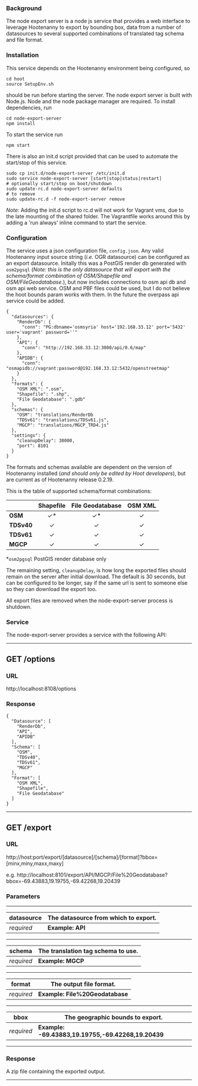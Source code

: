 ### Background
The node export server is a node js service that provides a web interface to leverage Hootenanny to export by bounding box, data from a number of datasources to several supported combinations of translated tag schema and file format.

### Installation
This service depends on the Hootenanny environment being configured, so

    cd hoot
    source SetupEnv.sh
should be run before starting the server.
The node export server is built with Node.js.  Node and the node package manager are required.  To install dependencies, run

    cd node-export-server
    npm install
To start the service run

    npm start

There is also an init.d script provided that can be used to automate the start/stop of this service.

```
sudo cp init.d/node-export-server /etc/init.d
sudo service node-export-server [start|stop|status|restart]
# optionally start/stop on boot/shutdown
sudo update-rc.d node-export-server defaults
# to remove
sudo update-rc.d -f node-export-server remove
```

*Note:*  Adding the init.d script to rc.d will not work for Vagrant vms, due to the late mounting of the shared folder. The Vagrantfile works around this by adding a 'run always' inline command to start the service.

### Configuration
The service uses a json configuration file, `config.json`.  Any valid Hootenanny input source string (*i.e.* OGR datasource) can be configured as an export datasource.  Initally this was a PostGIS render db generated with `osm2pgsql` (*Note: this is the only datasource that will export with the schema/format combination of OSM/Shapefile and OSM/FileGeodatabase.*), but now includes connections to osm api db and osm api web service.  OSM and PBF files could be used, but I do not believe the hoot bounds param works with them.  In the future the overpass api service could be added.

```
{
  "datasources": {
    "RenderDb": {
      "conn": "PG:dbname='osmsyria' host='192.168.33.12' port='5432' user='vagrant' password=''"
    },
    "API": {
      "conn": "http://192.168.33.12:3000/api/0.6/map"
    },
    "APIDB": {
      "conn": "osmapidb://vagrant:password@192.168.33.12:5432/openstreetmap"
    }
  },
  "formats": {
    "OSM XML": ".osm",
    "Shapefile": ".shp",
    "File Geodatabase": ".gdb"
  },
  "schemas": {
    "OSM": "translations/RenderDb
    "TDSv61": "translations/TDSv61.js",
    "MGCP": "translations/MGCP_TRD4.js"
  },
  "settings": {
    "cleanupDelay": 30000,
    "port": 8101
  }
}
```

The formats and schemas available are dependent on the version of Hootenanny installed (*and should only be edited by Hoot developers*), but are current as of Hootenanny release 0.2.19.

This is the table of supported schema/format combinations:

|      | Shapefile | File Geodatabase | OSM XML |
| ---- |:---------:|:----------------:|:-------:|
| **OSM**| &#x2713;*| &#x2713;*| &#x2713;|
| **TDSv40**| &#x2713;| &#x2713;| &#x2713;|
| **TDSv61**| &#x2713;| &#x2713;| &#x2713;|
| **MGCP**| &#x2713;| &#x2713;| &#x2713;|
*`osm2pgsql` PostGIS render database only

The remaining setting, `cleanupDelay`, is how long the exported files should remain on the server after initial download.  The default is 30 seconds, but can be configured to be longer, say if the same url is sent to someone else so they can download the export too.

All export files are removed when the node-export-server process is shutdown.

### Service
The node-export-server provides a service with the following API:

___
## GET /options

### URL
http://localhost:8108/options

### Response
```
{
  "Datasource": [
    "RenderDb",
    "API",
    "APIDB"
  ],
  "Schema": [
    "OSM",
    "TDSv40",
    "TDSv61",
    "MGCP"
  ],
  "Format": [
    "OSM XML",
    "Shapefile",
    "File Geodatabase"
  ]
}
```
___

## GET /export

### URL
http://host:port/export/[datasource]/[schema]/[format]?bbox=[minx,miny,maxx,maxy]

e.g. http://localhost:8101/export/API/MGCP/File%20Geodatabase?bbox=-69.43883,19.19755,-69.42268,19.20439
### Parameters
___
datasource | The datasource from which to export.
--- | ---
_required_ | **Example: API**
___

schema | The translation tag schema to use.
--- | ---
_required_ | **Example: MGCP**
___

format | The output file format.
--- | ---
_required_ | **Example: File%20Geodatabase**
___

bbox | The geographic bounds to export.
--- | ---
_required_ | **Example: -69.43883,19.19755,-69.42268,19.20439**
___

### Response
A zip file containing the exported output.
___
